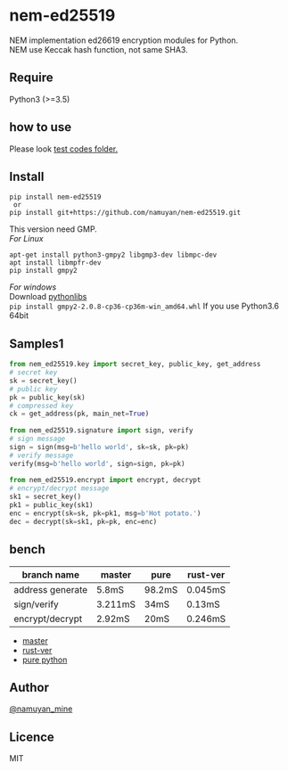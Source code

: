 nem-ed25519
===========
NEM implementation ed26619 encryption modules for Python.  
NEM use Keccak hash function, not same SHA3.

Require
-------
Python3 (>=3.5)

how to use
-----
Please look [test codes folder.](test)

Install
------
```commandline
pip install nem-ed25519
 or
pip install git+https://github.com/namuyan/nem-ed25519.git
```

This version need GMP.  
*For Linux*  
```
apt-get install python3-gmpy2 libgmp3-dev libmpc-dev
apt install libmpfr-dev
pip install gmpy2
```  
  
*For windows*  
Download [pythonlibs](https://www.lfd.uci.edu/~gohlke/pythonlibs/#gmpy)  
`pip install gmpy2‑2.0.8‑cp36‑cp36m‑win_amd64.whl` If you use Python3.6 64bit

Samples1
------
```python
from nem_ed25519.key import secret_key, public_key, get_address
# secret key
sk = secret_key()
# public key
pk = public_key(sk)
# compressed key
ck = get_address(pk, main_net=True)
 
from nem_ed25519.signature import sign, verify
# sign message
sign = sign(msg=b'hello world', sk=sk, pk=pk)
# verify message
verify(msg=b'hello world', sign=sign, pk=pk)
 
from nem_ed25519.encrypt import encrypt, decrypt
# encrypt/decrypt message
sk1 = secret_key()
pk1 = public_key(sk1)
enc = encrypt(sk=sk, pk=pk1, msg=b'Hot potato.')
dec = decrypt(sk=sk1, pk=pk, enc=enc)
```

bench
----
| branch name      | master  | pure    | rust-ver |
| ----             | ----    | ----    | ----     |
| address generate | 5.8mS   | 98.2mS  | 0.045mS  |
| sign/verify      | 3.211mS | 34mS    | 0.13mS   |
| encrypt/decrypt  | 2.92mS  | 20mS    | 0.246mS  |

* [master](https://github.com/namuyan/nem-ed25519)
* [rust-ver](https://github.com/namuyan/nem-ed25519/tree/rust-ver)
* [pure python](https://github.com/namuyan/nem-ed25519/tree/pure)


Author
------
[@namuyan_mine](http://twitter.com/namuyan_mine/)

Licence
-------
MIT
